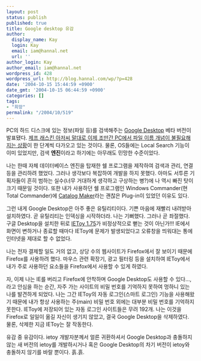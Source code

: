```yaml
---
layout: post
status: publish
published: true
title: Google desktop 유감
author:
  display_name: Kay
  login: Kay
  email: iam@hannal.net
  url: ''
author_login: Kay
author_email: iam@hannal.net
wordpress_id: 428
wordpress_url: http://blog.hannal.com/wp/?p=428
date: '2004-10-15 15:44:59 +0900'
date_gmt: '2004-10-15 06:44:59 +0900'
categories: []
tags:
- "희망"
permalink: "/2004/10/519"
---
```

<p>PC의 하드 디스크에 있는 정보(파일 등)를 검색해주는 <a href="http://desktop.google.com">Google Desktop</a> 베타 버전이 발표됐다. <a href="http://www.yes24.com/Goods/FTGoodsView.aspx?goodsNo=335139&CategoryNumber=001001003005006">제프 래스킨 아저씨 말대로 이제 조만간 PC에서 파일 이름 개념이 불필요해지는 상황</a>이 한 단계씩 다가오고 있는 것이다. 물론, OS들에는 Local Search 기능이 이미 있었지만, 검색 <b>엔진</b>이라고 하기에는 아무래도 민망한 수준이었다.</p>
<p>나는 한때 자체 데이터베이스 엔진을 탑재한 쉘 프로그램을 제작하여 검색과 관리, 연결 등을 관리하려 했었다. 그러나 생각보다 복잡하여 개발을 하지 못했다. 아마도 서투른 기획자들이 흔히 범하는 실수(너무 거대하게 생각하고 구상하는 병?)에 나 역시 빠진 탓이 크기 때문일 것이다. 또한 내가 사용하던 쉘 프로그램인 Windows Commander(현 Total Commander)에 <a href="http://www.ghisler.com/plugins.htm">Catalog Maker</a>라는 괜찮은 Plug-in이 있었던 이유도 있다.</p>
<p>그런 내게 Google Desktop은 아주 좋은 유틸리티이다. 기쁜 마음에 재빨리 내려받아 설치하였다. 곧 유틸리티는 인덱싱을 시작하더라. 나는 기뻐했다. 그러나 곧 좌절했다. 구글 Desktop을 설치한 뒤로 <a href="http://www.ietoy.co.kr">IEToy 1.75</a>가 비정상적으로 뻗는 것이 아닌가!!! IE에서 화면이 변하거나 종료할 때마다 IEToy에 문제가 발생되었다고 오류창을 띄워대는 통에 인터넷을 제대로 할 수 없었다.</p>
<p>나는 전자 결제할 일도 거의 없고, 상당 수의 웹사이트가 Firefox에서 잘 보이기 때문에 Firefox를 사용하려 했다. 마우스 관련 확장기, 광고 필터링 등을 설치하여 IEToy에서 내가 주로 사용하던 요소들을 Firefox에서 사용할 수 있게 하였다.</p>
<p>자, 이제 나는 IE를 버리고 Firefox에 안착하며 Google Desktop도 사용할 수 있다..., 라고 안심을 하는 순간, 자주 가는 사이트의 비밀 번호를 기억하지 못하여 멍하니 있는 나를 발견하게 되었다. 나는 그간 IEToy의 자동 로그인(스마트 로그인) 기능을 사용해왔기 때문에 내가 항상 사용하는 주(main) 비밀 번호 외에는 대부분 비밀 번호를 기억하지 못한다. IEToy에 저장되어 있는 자동 로그인 사이트들은 무려 192개. 나는 이것을 Firefox로 일일이 옮길 자신이 생기지 않았고, 결국 Google Desktop을 삭제하였다. 물론, 삭제한 지금 IEToy는 잘 작동한다.</p>
<p>유감 중 유감이다. ietoy 개발자분께서 얼른 귀환하셔서 Google Desktop과 충돌하지 않는 새 버전의 ietoy를 개발하시거나 혹은 Google Desktop의 차기 버전이 ietoy와 충돌하지 않기를 바랄 뿐이다. 흙.흙.</p>
